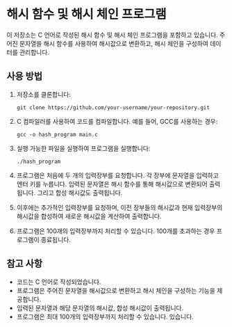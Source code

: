 # 해시 함수 및 해시 체인 프로그램

이 저장소는 C 언어로 작성된 해시 함수 및 해시 체인 프로그램을 포함하고 있습니다. 주어진 문자열을 해시 함수를 사용하여 해시값으로 변환하고, 해시 체인을 구성하여 데이터를 관리합니다.

## 사용 방법

1. 저장소를 클론합니다:

   ```shell
   git clone https://github.com/your-username/your-repository.git
   ```

2. C 컴파일러를 사용하여 코드를 컴파일합니다. 예를 들어, GCC를 사용하는 경우:

   ```shell
   gcc -o hash_program main.c
   ```

3. 실행 가능한 파일을 실행하여 프로그램을 실행합니다:

   ```shell
   ./hash_program
   ```

4. 프로그램은 처음에 두 개의 입력장부를 요청합니다. 각 장부에 문자열을 입력하고 엔터 키를 누릅니다. 입력된 문자열은 해시 함수를 통해 해시값으로 변환되어 출력됩니다. 그리고 합성 해시값도 출력됩니다.

5. 이후에는 추가적인 입력장부를 요청하며, 이전 장부들의 해시값과 현재 입력장부의 해시값을 합성하여 새로운 해시값을 계산하여 출력합니다.

6. 프로그램은 100개의 입력장부까지 처리할 수 있습니다. 100개를 초과하는 경우 프로그램이 종료됩니다.

## 참고 사항

- 코드는 C 언어로 작성되었습니다.
- 프로그램은 주어진 문자열을 해시값으로 변환하고 해시 체인을 구성하는 기능을 제공합니다.
- 입력된 문자열과 해당 문자열의 해시값, 합성 해시값이 출력됩니다.
- 프로그램은 최대 100개의 입력장부까지 처리할 수 있습니다.
 있습니다.
